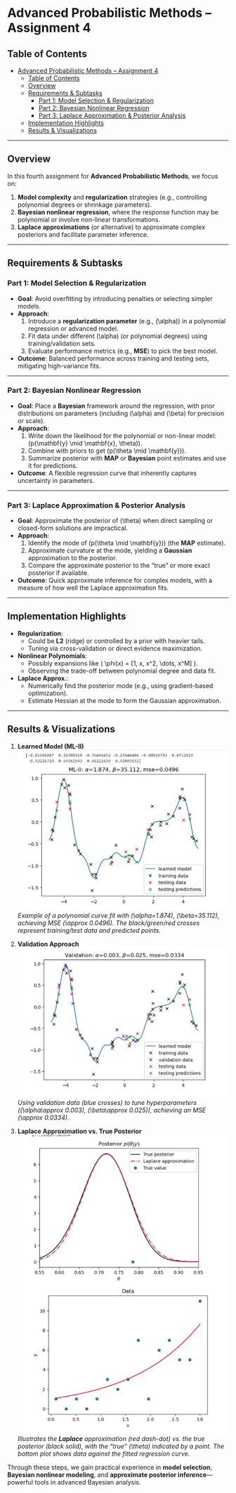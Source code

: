 # Advanced Probabilistic Methods – Assignment 4

## Table of Contents
- [Advanced Probabilistic Methods – Assignment 4](#advanced-probabilistic-methods--assignment-4)
  - [Table of Contents](#table-of-contents)
  - [Overview](#overview)
  - [Requirements \& Subtasks](#requirements--subtasks)
    - [Part 1: Model Selection \& Regularization](#part-1-model-selection--regularization)
    - [Part 2: Bayesian Nonlinear Regression](#part-2-bayesian-nonlinear-regression)
    - [Part 3: Laplace Approximation \& Posterior Analysis](#part-3-laplace-approximation--posterior-analysis)
  - [Implementation Highlights](#implementation-highlights)
  - [Results \& Visualizations](#results--visualizations)

---

## Overview
In this fourth assignment for **Advanced Probabilistic Methods**, we focus on:
1. **Model complexity** and **regularization** strategies (e.g., controlling polynomial degrees or shrinkage parameters).  
2. **Bayesian nonlinear regression**, where the response function may be polynomial or involve non-linear transformations.  
3. **Laplace approximations** (or alternative) to approximate complex posteriors and facilitate parameter inference.

---

## Requirements & Subtasks

### Part 1: Model Selection & Regularization
- **Goal**: Avoid overfitting by introducing penalties or selecting simpler models.  
- **Approach**:
  1. Introduce a **regularization parameter** (e.g., \(\alpha\)) in a polynomial regression or advanced model.  
  2. Fit data under different \(\alpha\) (or polynomial degrees) using training/validation sets.  
  3. Evaluate performance metrics (e.g., **MSE**) to pick the best model.  
- **Outcome**: Balanced performance across training and testing sets, mitigating high-variance fits.

---

### Part 2: Bayesian Nonlinear Regression
- **Goal**: Place a **Bayesian** framework around the regression, with prior distributions on parameters (including \(\alpha\) and \(\beta\) for precision or scale).  
- **Approach**:
  1. Write down the likelihood for the polynomial or non-linear model: \(p(\mathbf{y} \mid \mathbf{x}, \theta)\).  
  2. Combine with priors to get \(p(\theta \mid \mathbf{y})\).  
  3. Summarize posterior with **MAP** or **Bayesian** point estimates and use it for predictions.  
- **Outcome**: A flexible regression curve that inherently captures uncertainty in parameters.

---

### Part 3: Laplace Approximation & Posterior Analysis
- **Goal**: Approximate the posterior of \(\theta\) when direct sampling or closed-form solutions are impractical.  
- **Approach**:
  1. Identify the mode of \(p(\theta \mid \mathbf{y})\) (the **MAP** estimate).  
  2. Approximate curvature at the mode, yielding a **Gaussian** approximation to the posterior.  
  3. Compare the approximate posterior to the “true” or more exact posterior if available.  
- **Outcome**: Quick approximate inference for complex models, with a measure of how well the Laplace approximation fits.

---

## Implementation Highlights
- **Regularization**:  
  - Could be **L2** (ridge) or controlled by a prior with heavier tails.  
  - Tuning via cross-validation or direct evidence maximization.  
- **Nonlinear Polynomials**:  
  - Possibly expansions like \( \phi(x) = [1, x, x^2, \dots, x^M] \).  
  - Observing the trade-off between polynomial degree and data fit.  
- **Laplace Approx.**:  
  - Numerically find the posterior mode (e.g., using gradient-based optimization).  
  - Estimate Hessian at the mode to form the Gaussian approximation.

---

## Results & Visualizations

1. **Learned Model (ML-II)**  
   ![Learned Model: ML-II](Screenshot%202025-03-23%20140322.jpg)  
   *Example of a polynomial curve fit with \(\alpha=1.874\), \(\beta=35.112\), achieving MSE \(\approx 0.0496\). The black/green/red crosses represent training/test data and predicted points.*

2. **Validation Approach**  
   ![Validation Approach](Screenshot%202025-03-23%20140350.jpg)  
   *Using validation data (blue crosses) to tune hyperparameters (\(\alpha\approx 0.003\), \(\beta\approx 0.025\)), achieving an MSE \(\approx 0.0334\).*

3. **Laplace Approximation vs. True Posterior**  
   ![Posterior Comparison](Screenshot%202025-03-23%20140415.jpg)  
   *Illustrates the **Laplace** approximation (red dash-dot) vs. the true posterior (black solid), with the “true” \(\theta\) indicated by a point. The bottom plot shows data against the fitted regression curve.*

Through these steps, we gain practical experience in **model selection**, **Bayesian nonlinear modeling**, and **approximate posterior inference**—powerful tools in advanced Bayesian analysis.
